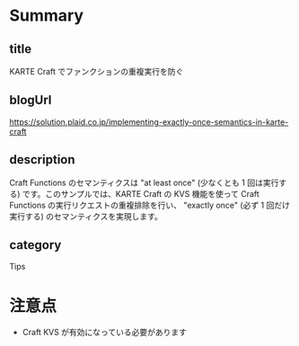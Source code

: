 # Summary

## title

KARTE Craft でファンクションの重複実行を防ぐ

## blogUrl

https://solution.plaid.co.jp/implementing-exactly-once-semantics-in-karte-craft

## description

Craft Functions のセマンティクスは "at least once" (少なくとも 1 回は実行する) です。このサンプルでは、KARTE Craft の KVS 機能を使って Craft Functions の実行リクエストの重複排除を行い、 "exactly once" (必ず 1 回だけ実行する) のセマンティクスを実現します。

## category

Tips

# 注意点

- Craft KVS が有効になっている必要があります

